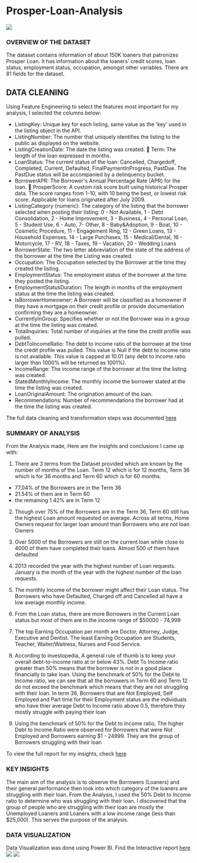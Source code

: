 # Prosper-Loan-Analysis

![](https://github.com/Ebuka456/Prosper-Loan-Analysis/blob/main/Property_Finance_Condo_Loan_sts_1372683893.jpg)

### OVERVIEW OF THE DATASET

The dataset contains information of about 150K loaners that patronizes Prosper Loan. It 
has information about the loaners’ credit scores, loan status, employment status, 
occupation, amongst other variables. There are 81 fields for the dataset.


## DATA CLEANING
Using Feature Engineering to select the features most important for my analysis, I selected the columns below: 
- ListingKey: Unique key for each listing, same value as the 'key' used in the listing object in the API.
- ListingNumber: The number that uniquely identifies the listing to the public as displayed on the website.
- ListingCreationDate: The date the listing was created.  Term: The length of the loan expressed in months.
- LoanStatus: The current status of the loan: Cancelled, Chargedoff, Completed, Current, Defaulted, FinalPaymentInProgress, PastDue. The PastDue status will be accompanied by a delinquency bucket.
- BorrowerAPR: The Borrower's Annual Percentage Rate (APR) for the loan.  ProsperScore: A custom risk score built using historical Prosper data. The score ranges from 1-10, with 10 being the best, or lowest risk score. Applicable for loans originated after July 2009.
- ListingCategory (numeric): The category of the listing that the borrower selected when posting their listing: 0 - Not Available, 1 - Debt Consolidation, 2 - Home Improvement, 3 - Business, 4 - Personal Loan, 5 - Student Use, 6 - Auto, 7- Other, 8 - Baby&Adoption, 9 - Boat, 10 - Cosmetic Procedure, 11 - Engagement Ring, 12 - Green Loans, 13 - Household Expenses, 14 - Large Purchases, 15 - Medical/Dental, 16 - Motorcycle, 17 - RV, 18 - Taxes, 19 - Vacation, 20 - Wedding Loans
- BorrowerState: The two letter abbreviation of the state of the address of the borrower at the time the Listing was created.
- Occupation: The Occupation selected by the Borrower at the time they created the listing.
- EmploymentStatus: The employment status of the borrower at the time they posted the listing.
- EmploymentStatusDuration: The length in months of the employment status at the time the listing was created.
- IsBorrowerHomeowner: A Borrower will be classified as a homowner if they have a mortgage on their credit profile or provide documentation confirming they are a homeowner.
- CurrentlyInGroup: Specifies whether or not the Borrower was in a group at the time the listing was created.
- TotalInquiries: Total number of inquiries at the time the credit profile was pulled.
- DebtToIncomeRatio: The debt to income ratio of the borrower at the time the credit profile was pulled. This value is Null if the debt to income ratio is not available. This value is capped at 10.01 (any debt to income ratio larger than 1000% will be returned as 1001%).
- IncomeRange: The income range of the borrower at the time the listing was created.
- StatedMonthlyIncome: The monthly income the borrower stated at the time the listing was created.
- LoanOriginalAmount: The origination amount of the loan.
- Recommendations: Number of recommendations the borrower had at the time the listing was created.

The full data cleaning and transformation steps was documented [here](https://github.com/Ebuka456/Prosper-Loan-Analysis/blob/main/Project_III_Part_I_Exploratory.ipynb)

### SUMMARY OF ANALYSIS

From the Analysis made, Here are the insights and conclusions I came up with:

1) There are 3 terms from the Dataset provided which are known by the number of 
months of the Loan. Term 12 which is for 12 months, Term 36 which is for 36 
months and Term 60 which is for 60 months.
- 77.04% of the Borrowers are in the Term 36
- 21.54% of them are in Term 60
- the remaining 1.42% are in Term 12

2) Though over 75% of the Borrowers are in the Term 36, Term 60 still has the highest 
Loan amount requested on average. Across all terms, Home Owners request for 
larger loan amount than Borrowers who are not loan Owners

3) Over 5000 of the Borrowers are still on the current loan while close to 4000 of them
have completed their loans. Almost 500 of them have defaulted

4) 2013 recorded the year with the highest number of Loan requests. January is the 
month of the year with the highest number of the loan requests.

5) The monthly Income of the borrower might affect their Loan status. The Borrowers 
who have Defaulted, Charged off and Cancelled all have a low average monthly 
income.

6) From the Loan status, there are more Borrowers in the Current Loan status but most 
of them are in the income range of $50000 - 74,999

7) The top Earning Occupation per month are Doctor, Attorney, Judge, Executive and 
Dentist. The least Earning Occupation are Students, Teacher, Waiter/Waitress, 
Nurses and Food Service.

8) According to investopedia, A general rule of thumb is to keep your overall debt-to-income ratio at or below 43%. Debt To Income ratio greater than 50% means that the borrower is not in a good place financially to take loan.
Using the benchmark of 50% for the Debt to Income ratio, we can see that all the 
borrowers in Term 60 and Term 12 do not exceed the benchmark which means that 
they are not struggling with their loan. In term 36, Borrowers that are Not 
Employed, Self Employed and Part time for their Employment status are the 
individuals who have thier average Debt to Income ratio above 0.5, therefore they 
mostly struggle with paying their loan

9) Using the benchmark of 50% for the Debt to Income ratio, The higher Debt to 
Income Ratio were observed for Borrowers that were Not Employed and Borrowers 
earning $1 - 24999. They are the group of Borrowers struggling with their loan

To view the full report for my insights, check [here](https://github.com/Ebuka456/Prosper-Loan-Analysis/blob/main/Project_III_Part_II_Explanatory.ipynb)

### KEY INSIGHTS

The main aim of the analysis is to observe the Borrowers (Loaners) and their general performance then 
look into which category of the loaners are struggling with their loan. 
From the Analysis, I used the 50% Debt to Income ratio to determine who was struggling with their loan. 
I discovered that the group of people who are struggling with their loan are mostly the Unemployed 
Loaners and Loaners with a low income range (less than $25,000). 
This serves the purpose of the analysis. 

### DATA VISUALIZATION
Data Visualization was done using Power BI. Find the Interactive report [here](https://app.powerbi.com/view?r=eyJrIjoiYzBjYjVmOGItMzhiZC00NDRjLTlhOTYtNzVkNGI0OWY3ODdiIiwidCI6IjUwZDA2MjZhLTcwN2UtNDk2ZC1iOGU1LTIwYjk1NzA5MTYzZSJ9)
![](https://github.com/Ebuka456/Prosper-Loan-Analysis/blob/main/Report%20Image/Prosper%20Loan%20Report_page-0001.jpg)
![](https://github.com/Ebuka456/Prosper-Loan-Analysis/blob/main/Report%20Image/Prosper%20Loan%20Report_page-0002.jpg)
